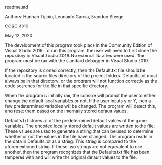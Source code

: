 readme.md

Authors: Hannah Tippin, Leonardo Garcia, Brandon Steege

COSC 4010

May 12, 2020


The development of this program took place in the Community Edition of Visual Studio 2019. To run this program, the user will need to first clone the repository in Visual Studio 2019. No external libraries were used. The program must be ran with the standard debugger in Visual Studio 2019. 

If the repository is cloned correctly, then the Default.txt file should be located in the source files directory of the project folders. Defaults.txt must always be in that directory, or the program will not function correctly as the code searches for the file in that specific directory.

When the program is initially ran, the console will prompt the user to either change the default local variables or not. If the user inputs y or Y, then a few predetermined variables will be changed. The program will detect this, and reset them based on the internally stored default values. 

Defaults.txt stores all of the predetermined default values of the game variables. The encoded locally stored default values are written to the file. These values are used to generate a string that can be used to determine whether or not the values in the file have changed. The program reads in the data in Defaults.txt as a string. This string is compared to the aforementioned string. If these two strings are not equivalent to one another, then the program recognizes that the Defaults.txt file has been tampered with and will write the original default values to the file. 
